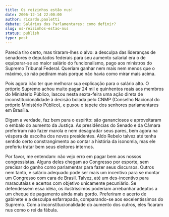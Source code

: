 ```yaml
---
title: Os reizinhos estão nus!
date: 2006-12-14 22:00:00
author: ricardo.paoletti
debate: Salários dos Parlamentares: como definir?
slug: os-reizinhos-estao-nus
status: publish 
type: post
---
```


Parecia tiro certo, mas tiraram-lhes o alvo: a desculpa das lideranças de senadores e deputados federais para seu aumento salarial era o de equiparar-se ao maior salário do funcionalismo, pago aos ministros do Supremo Tribunal Federal. Queriam ganhar nem mais nem menos que o máximo, só não pediram mais porque não havia como mirar mais acima.  

Pois agora irão ter que melhorar sua explicação para o salário alto. O próprio Supremo achou muito pagar 24 mil e quinhentos reais aos membros do Ministério Público, lascou nesta sexta-feira uma ação direta de inconstitucionalidade à decisão bolada pelo CNMP (Conselho Nacional do próprio Ministério Público), e puxou o tapete dos senhores parlamentares em Brasília.  

Digam a verdade, faz bem para o espírito: são gananciosos e aproveitaram o embalo do aumento da Justiça. As presidências do Senado e da Câmara preferiram não fazer marola e nem desagradar seus pares, bem agora na véspera da escolha dos novos presidentes. Aldo Rebelo talvez até tenha sentido certo constrangimento ao contar a história da isonomia, mas ele preferiu tratar bem seus eleitores internos.  

Por favor, me entendam: não vejo erro em pagar bem aos nossos congressistas. Alguns deles chegam ao Congresso por esporte, sem precisar do ganho como parlamentar para fazer seus discursos. Outros nem tanto, e salário adequado pode ser mais um incentivo para se montar um Congresso com cara de Brasil. Talvez, até um des-incentivo para maracutaias e acertos com objetivo unicamente pecuniário. Se defendessem essa idéia, os ilustríssimos poderiam arrebanhar adeptos a um cheque de pagamento ainda mais gordo. Preferiram o acerto de gabinete e a desculpa esfarrapada, comparando-se aos excelentíssimos do Supremo. Com a inconstitucionalidade do aumento dos outros, eles ficaram nus como o rei da fábula.
